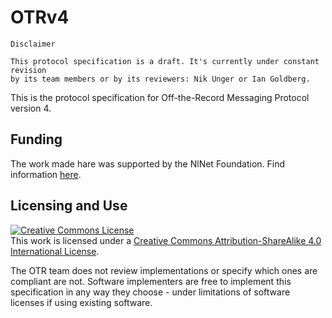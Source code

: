 # OTRv4

```
Disclaimer

This protocol specification is a draft. It's currently under constant revision
by its team members or by its reviewers: Nik Unger or Ian Goldberg.
```


This is the protocol specification for Off-the-Record Messaging
Protocol version 4.

## Funding

The work made hare was supported by the NlNet Foundation. Find information [here](https://nlnet.nl/project/OTR4/).

## Licensing and Use

<a rel="license" href="http://creativecommons.org/licenses/by-sa/4.0/"><img alt="Creative Commons License" style="border-width:0" src="https://i.creativecommons.org/l/by-sa/4.0/88x31.png" /></a><br />This work is licensed under a <a rel="license" href="http://creativecommons.org/licenses/by-sa/4.0/">Creative Commons Attribution-ShareAlike 4.0 International License</a>.

The OTR team does not review implementations or specify which ones are compliant
are not. Software implementers are free to implement this specification in any
way they choose - under limitations of software licenses if using existing
software.
